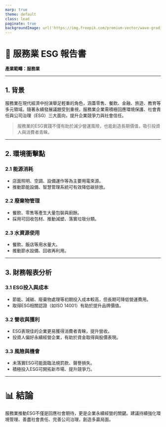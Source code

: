 ```yaml
---
marp: true
theme: default
class: lead
paginate: true
backgroundImage: url('https://img.freepik.com/premium-vector/wave-gradient-purple-pastel-subtle-background-abstract-purple-pastel-gradient-wallpaper_71208-807.jpg')
---
```


# :office: 服務業 ESG 報告書

**產業範疇：服務業**

---

## 1. 背景

服務業在現代經濟中扮演舉足輕重的角色，涵蓋零售、餐飲、金融、旅遊、教育等多元領域。隨著永續發展議題受到重視，服務業企業需積極回應環境保護、社會責任與公司治理（ESG）三大面向，提升企業競爭力與社會信任。

> 服務業的ESG實踐不僅有助於減少營運風險，也能創造長期價值，吸引投資人與消費者青睞。

---

## 2. 環境衝擊點

### 2.1 能源消耗
- 店面照明、空調、設備運作等為主要用電來源。
- 推動節能設備、智慧管理系統可有效降低碳排放。

### 2.2 廢棄物管理
- 餐飲、零售等產生大量包裝與廚餘。
- 採用可回收包材、推動減塑、落實垃圾分類。

### 2.3 水資源使用
- 餐飲、飯店等用水量大。
- 推動節水設備、回收再利用。



---

## 3. 財務報表分析

### 3.1 ESG投入與成本
- 節能、減碳、廢棄物處理等初期投入成本較高，但長期可降低營運費用。
- 取得ESG相關認證（如ISO 14001）有助於提升品牌價值。

### 3.2 營收與獲利
- ESG表現佳的企業更易獲得消費者青睞，提升營收。
- 投資人偏好永續經營企業，有助於資金取得與股價表現。

### 3.3 風險與機會
- 未落實ESG可能面臨法規罰款、聲譽損失。
- 積極投入ESG可開拓新市場、提升競爭力。

---

# :bar_chart: 結論

服務業推動ESG不僅是回應社會期待，更是企業永續經營的關鍵。建議持續強化環境管理、善盡社會責任、完善公司治理，創造多贏局面。
